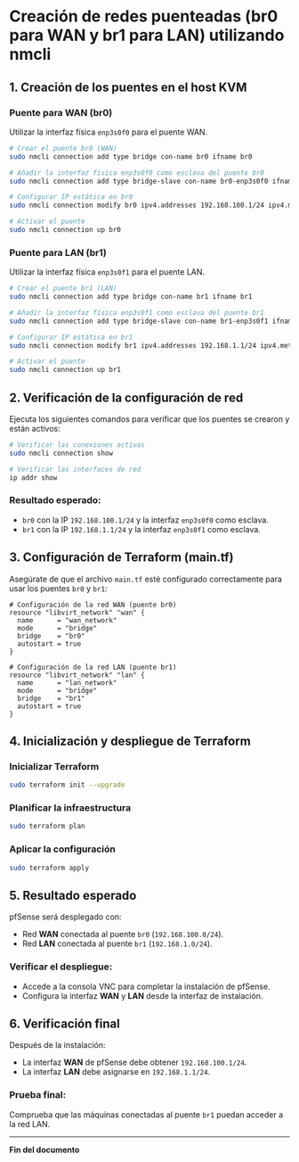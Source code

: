 # Creación de redes puenteadas (br0 para WAN y br1 para LAN) utilizando nmcli

## 1. Creación de los puentes en el host KVM

### Puente para WAN (br0)
Utilizar la interfaz física `enp3s0f0` para el puente WAN.

```bash
# Crear el puente br0 (WAN)
sudo nmcli connection add type bridge con-name br0 ifname br0

# Añadir la interfaz física enp3s0f0 como esclava del puente br0
sudo nmcli connection add type bridge-slave con-name br0-enp3s0f0 ifname enp3s0f0 master br0

# Configurar IP estática en br0
sudo nmcli connection modify br0 ipv4.addresses 192.168.100.1/24 ipv4.method manual

# Activar el puente
sudo nmcli connection up br0
```

### Puente para LAN (br1)
Utilizar la interfaz física `enp3s0f1` para el puente LAN.

```bash
# Crear el puente br1 (LAN)
sudo nmcli connection add type bridge con-name br1 ifname br1

# Añadir la interfaz física enp3s0f1 como esclava del puente br1
sudo nmcli connection add type bridge-slave con-name br1-enp3s0f1 ifname enp3s0f1 master br1

# Configurar IP estática en br1
sudo nmcli connection modify br1 ipv4.addresses 192.168.1.1/24 ipv4.method manual

# Activar el puente
sudo nmcli connection up br1
```

## 2. Verificación de la configuración de red
Ejecuta los siguientes comandos para verificar que los puentes se crearon y están activos:

```bash
# Verificar las conexiones activas
sudo nmcli connection show

# Verificar las interfaces de red
ip addr show
```

### Resultado esperado:
- `br0` con la IP `192.168.100.1/24` y la interfaz `enp3s0f0` como esclava.
- `br1` con la IP `192.168.1.1/24` y la interfaz `enp3s0f1` como esclava.

## 3. Configuración de Terraform (main.tf)
Asegúrate de que el archivo `main.tf` esté configurado correctamente para usar los puentes `br0` y `br1`:

```hcl
# Configuración de la red WAN (puente br0)
resource "libvirt_network" "wan" {
  name      = "wan_network"
  mode      = "bridge"
  bridge    = "br0"
  autostart = true
}

# Configuración de la red LAN (puente br1)
resource "libvirt_network" "lan" {
  name      = "lan_network"
  mode      = "bridge"
  bridge    = "br1"
  autostart = true
}
```

## 4. Inicialización y despliegue de Terraform

### Inicializar Terraform
```bash
sudo terraform init --upgrade
```

### Planificar la infraestructura
```bash
sudo terraform plan
```

### Aplicar la configuración
```bash
sudo terraform apply
```

## 5. Resultado esperado
pfSense será desplegado con:
- Red **WAN** conectada al puente `br0` (`192.168.100.0/24`).
- Red **LAN** conectada al puente `br1` (`192.168.1.0/24`).

### Verificar el despliegue:
- Accede a la consola VNC para completar la instalación de pfSense.
- Configura la interfaz **WAN** y **LAN** desde la interfaz de instalación.

## 6. Verificación final
Después de la instalación:

- La interfaz **WAN** de pfSense debe obtener `192.168.100.1/24`.
- La interfaz **LAN** debe asignarse en `192.168.1.1/24`.

### Prueba final:
Comprueba que las máquinas conectadas al puente `br1` puedan acceder a la red LAN. 

---
**Fin del documento**